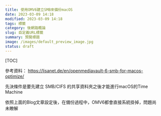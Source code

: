```yaml
---
title: 使用OMV6建立SMB來備份macOS
date: 2023-03-09 14:18
modified: 2023-03-09 14:18
tags: 標籤
category: 後網路概論
slug: 自定義URL標籤
summary: 預覽標題
image: /images/default_preview_image.jpg
status: draft
---
```


[TOC]

參考資料：
https://lisanet.de/en/openmediavault-6-smb-for-macos-optimize/

先決條件是要先建立 SMB/CIFS 的共享資料夾之後才能進行macOS的Time Machine

依照上面的Blog文章設定後，在備份過程中，OMV6都會直接系統掛掉，問題尚未瞭解
